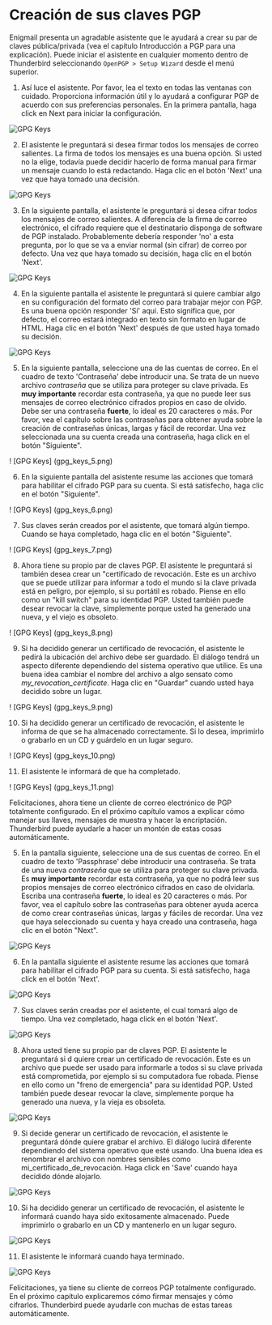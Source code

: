 Creación de sus claves PGP
==========================

Enigmail presenta un agradable asistente que le ayudará a crear su par de claves pública/privada (vea el capítulo Introducción a PGP para una explicación). Puede iniciar el asistente en cualquier momento dentro de Thunderbird seleccionando `OpenPGP > Setup Wizard` desde el menú superior.

 1. Así luce el asistente. Por favor, lea el texto en todas las ventanas con cuidado. Proporciona información útil y lo ayudará a configurar PGP de acuerdo con sus preferencias personales. En la primera pantalla, haga click en Next para iniciar la configuración.

 ![GPG Keys](gpg_keys_1.png)

 2. El asistente le preguntará si desea firmar todos los mensajes de correo salientes. La firma de todos los mensajes es una buena opción. Si usted no la elige, todavía puede decidir hacerlo de forma manual para firmar un mensaje cuando lo está redactando. Haga clic en el botón 'Next' una vez que haya tomado una decisión.

 ![GPG Keys](gpg_keys_2.png)

 3. En la siguiente pantalla, el asistente le preguntará si desea cifrar *todos* los mensajes de correo salientes. A diferencia de la firma de correo electrónico, el cifrado requiere que el destinatario disponga de software de PGP instalado. Probablemente debería responder 'no' a esta pregunta, por lo que se va a enviar normal (sin cifrar) de correo por defecto. Una vez que haya tomado su decisión, haga clic en el botón 'Next'.

 ![GPG Keys](gpg_keys_3.png)

 4. En la siguiente pantalla el asistente le preguntará si quiere cambiar algo en su configuración del formato del correo para trabajar mejor con PGP. Es una buena opción responder 'Sí' aquí. Esto significa que, por defecto, el correo estará integrado en texto sin formato en lugar de HTML. Haga clic en el botón 'Next' después de que usted haya tomado su decisión.

 ![GPG Keys](gpg_keys_4.png)

 5. En la siguiente pantalla, seleccione una de las cuentas de correo. En el cuadro de texto 'Contraseña' debe introducir una. Se trata de un nuevo archivo *contraseña* que se utiliza para proteger su clave privada. Es **muy importante** recordar esta contraseña, ya que no puede leer sus mensajes de correo electrónico cifrados propios en caso de olvido. Debe ser una contraseña **fuerte**, lo ideal es 20 caracteres o más. Por favor, vea el capítulo sobre las contraseñas para obtener ayuda sobre la creación de contraseñas únicas, largas y fácil de recordar. Una vez seleccionada una su cuenta creada una contraseña, haga click en el botón "Siguiente".

 ! [GPG Keys] (gpg_keys_5.png)

 6. En la siguiente pantalla del asistente resume las acciones que tomará para habilitar el cifrado PGP para su cuenta. Si está satisfecho, haga clic en el botón "Siguiente".

 ! [GPG Keys] (gpg_keys_6.png)

 7. Sus claves serán creados por el asistente, que tomará algún tiempo. Cuando se haya completado, haga clic en el botón "Siguiente".

 ! [GPG Keys] (gpg_keys_7.png)

 8. Ahora tiene su propio par de claves PGP. El asistente le preguntará si también desea crear un "certificado de revocación. Este es un archivo que se puede utilizar para informar a todo el mundo si la clave privada está en peligro, por ejemplo, si su portátil es robado. Piense en ello como un "kill switch" para su identidad PGP. Usted también puede desear revocar la clave, simplemente porque usted ha generado una nueva, y el viejo es obsoleto.

 ! [GPG Keys] (gpg_keys_8.png)

 9. Si ha decidido generar un certificado de revocación, el asistente le pedirá la ubicación del archivo debe ser guardado. El diálogo tendrá un aspecto diferente dependiendo del sistema operativo que utilice. Es una buena idea cambiar el nombre del archivo a algo sensato como *my_revocation_certificate*. Haga clic en "Guardar" cuando usted haya decidido sobre un lugar.

 ! [GPG Keys] (gpg_keys_9.png)

 10. Si ha decidido generar un certificado de revocación, el asistente le informa de que se ha almacenado correctamente. Si lo desea, imprimirlo o grabarlo en un CD y guárdelo en un lugar seguro.

 ! [GPG Keys] (gpg_keys_10.png)

 11. El asistente le informará de que ha completado.

 ! [GPG Keys] (gpg_keys_11.png)

Felicitaciones, ahora tiene un cliente de correo electrónico de PGP totalmente configurado. En el próximo capítulo vamos a explicar cómo manejar sus llaves, mensajes de muestra y hacer la encriptación. Thunderbird puede ayudarle a hacer un montón de estas cosas automáticamente. 


 5. En la pantalla siguiente, seleccione una de sus cuentas de correo. En el cuadro de texto 'Passphrase' debe introducir una contraseña. Se trata de una nueva *contraseña* que se utiliza para proteger su clave privada. Es **muy importante** recordar esta contraseña, ya que no podrá leer sus propios mensajes de correo electrónico cifrados en caso de olvidarla. Escriba una contraseña **fuerte**, lo ideal es 20 caracteres o más. Por favor, vea el capítulo sobre las contraseñas para obtener ayuda acerca de como crear contraseñas únicas, largas y fáciles de recordar. Una vez que haya seleccionado su cuenta y haya creado una contraseña, haga clic en el botón "Next".

 ![GPG Keys](gpg_keys_5.png)

 6. En la pantalla siguiente el asistente resume las acciones que tomará para habilitar el cifrado PGP para su cuenta. Si está satisfecho, haga click en el botón 'Next'.

 ![GPG Keys](gpg_keys_6.png)

 7. Sus claves serán creadas por el asistente, el cual tomará algo de tiempo. Una vez completado, haga click en el botón 'Next'.

 ![GPG Keys](gpg_keys_7.png)

 8. Ahora usted tiene su propio par de claves PGP. El asistente le preguntará si d quiere crear un certificado de revocación. Este es un archivo que puede ser usado para informarle a todos si su clave privada está comprometida, por ejemplo si su computadora fue robada. Piense en ello como un "freno de emergencia" para su identidad PGP. Usted también puede desear revocar la clave, simplemente porque ha generado una nueva, y la vieja es obsoleta.

 ![GPG Keys](gpg_keys_8.png)

 9. Si decide generar un certificado de revocación, el asistente le preguntará dónde quiere grabar el archivo. El diálogo lucirá diferente dependiendo del sistema operativo que esté usando. Una buena idea es renombrar el archivo con nombres sensibles como mi_certificado_de_revocación. Haga click en 'Save' cuando haya decidido dónde alojarlo.

 ![GPG Keys](gpg_keys_9.png)

 10. Si ha decidido generar un certificado de revocación, el asistente le informará cuando haya sido exitosamente almacenado. Puede imprimirlo o grabarlo en un CD y mantenerlo en un lugar seguro.

 ![GPG Keys](gpg_keys_10.png)

 11. El asistente le informará cuando haya terminado.

 ![GPG Keys](gpg_keys_11.png)

Felicitaciones, ya tiene su cliente de correos PGP totalmente configurado. En el próximo capítulo explicaremos cómo firmar mensajes y cómo cifrarlos. Thunderbird puede ayudarle con muchas de estas tareas automáticamente.
